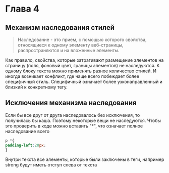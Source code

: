 # Глава 4
## Механизм наследования стилей

> Наследование - это прием, с помощью которого свойства, относящиеся к одному элементу веб-страницы, распространяются и на вложенные элементы.

Как правило, свойства, которые затрагивают размещение элементов на страницу (поля, фоновый цвет, границы элементов) не наследуются. 
К одному блоку текста можно применять разное количество стилей. И иногда возникает конфликт, где чаще всего побеждает более специфичный стиль.
Специфичный означает более узконаправленный и близкий к конкретному тегу.

## Исключения механизма наследования

Если бы все друг от друга наследовалось без исключения, то получилась бы каша. Поэтому некоторые вещи не наследуются. 
Чтобы это проверить в коде можно вставить "*", что означает полное наследование всего

```css
p *{
padding-left:20px;
}
```

Внутри текста все элементы, которые были заключены в теги, например strong будут иметь отступ слева от текста
